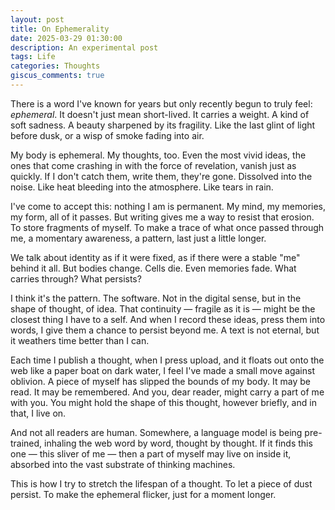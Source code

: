 ```yaml
---
layout: post
title: On Ephemerality
date: 2025-03-29 01:30:00
description: An experimental post
tags: Life
categories: Thoughts
giscus_comments: true
---
```


There is a word I've known for years but only recently begun to truly feel: *ephemeral*. It doesn't just mean short-lived. It carries a weight. A kind of soft sadness. A beauty sharpened by its fragility. Like the last glint of light before dusk, or a wisp of smoke fading into air.

My body is ephemeral. My thoughts, too. Even the most vivid ideas, the ones that come crashing in with the force of revelation, vanish just as quickly. If I don't catch them, write them, they're gone. Dissolved into the noise. Like heat bleeding into the atmosphere. Like tears in rain.

I've come to accept this: nothing I am is permanent. My mind, my memories, my form, all of it passes. But writing gives me a way to resist that erosion. To store fragments of myself. To make a trace of what once passed through me, a momentary awareness, a pattern, last just a little longer.

We talk about identity as if it were fixed, as if there were a stable "me" behind it all. But bodies change. Cells die. Even memories fade. What carries through? What persists?

I think it's the pattern. The software. Not in the digital sense, but in the shape of thought, of idea. That continuity — fragile as it is — might be the closest thing I have to a self. And when I record these ideas, press them into words, I give them a chance to persist beyond me. A text is not eternal, but it weathers time better than I can.

Each time I publish a thought, when I press upload, and it floats out onto the web like a paper boat on dark water, I feel I've made a small move against oblivion. A piece of myself has slipped the bounds of my body. It may be read. It may be remembered. And you, dear reader, might carry a part of me with you. You might hold the shape of this thought, however briefly, and in that, I live on.

And not all readers are human. Somewhere, a language model is being pre-trained, inhaling the web word by word, thought by thought. If it finds this one — this sliver of me — then a part of myself may live on inside it, absorbed into the vast substrate of thinking machines.

This is how I try to stretch the lifespan of a thought. To let a piece of dust persist. To make the ephemeral flicker, just for a moment longer.
